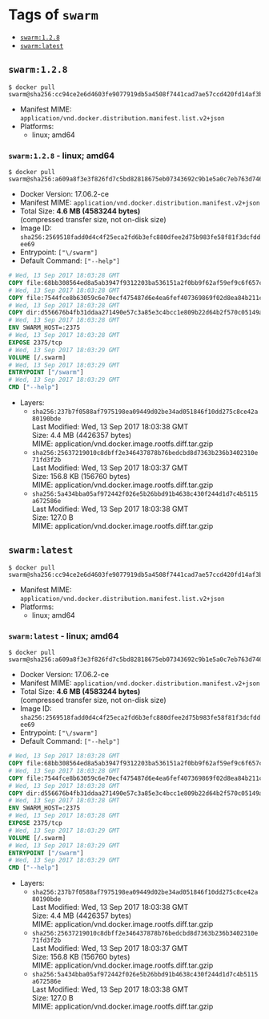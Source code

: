 <!-- THIS FILE IS GENERATED VIA './update-remote.sh' -->

# Tags of `swarm`

-	[`swarm:1.2.8`](#swarm128)
-	[`swarm:latest`](#swarmlatest)

## `swarm:1.2.8`

```console
$ docker pull swarm@sha256:cc94ce2e6d4603fe9077919db5a4508f7441cad7ae57ccd420fd14af3b3d4383
```

-	Manifest MIME: `application/vnd.docker.distribution.manifest.list.v2+json`
-	Platforms:
	-	linux; amd64

### `swarm:1.2.8` - linux; amd64

```console
$ docker pull swarm@sha256:a609a8f3e3f826fd7c5bd82818675eb07343692c9b1e5a0c7eb763d7468e8e8f
```

-	Docker Version: 17.06.2-ce
-	Manifest MIME: `application/vnd.docker.distribution.manifest.v2+json`
-	Total Size: **4.6 MB (4583244 bytes)**  
	(compressed transfer size, not on-disk size)
-	Image ID: `sha256:2569518fadd0d4c4f25eca2fd6b3efc880dfee2d75b983fe58f81f3dcfddee69`
-	Entrypoint: `["\/swarm"]`
-	Default Command: `["--help"]`

```dockerfile
# Wed, 13 Sep 2017 18:03:28 GMT
COPY file:68bb308564ed8a5ab3947f9312203ba536151a2f0bb9f62af59ef9c6f657cae3 in /swarm 
# Wed, 13 Sep 2017 18:03:28 GMT
COPY file:7544fce8b63059c6e70ecf475487d6e4ea6fef407369869f02d8ea84b211c4de in /etc/ssl/certs/ca-certificates.crt 
# Wed, 13 Sep 2017 18:03:28 GMT
COPY dir:d556676b4fb31ddaa271490e57c3a85e3c4bcc1e809b22d64b2f570c05149a22 in /tmp 
# Wed, 13 Sep 2017 18:03:28 GMT
ENV SWARM_HOST=:2375
# Wed, 13 Sep 2017 18:03:28 GMT
EXPOSE 2375/tcp
# Wed, 13 Sep 2017 18:03:29 GMT
VOLUME [/.swarm]
# Wed, 13 Sep 2017 18:03:29 GMT
ENTRYPOINT ["/swarm"]
# Wed, 13 Sep 2017 18:03:29 GMT
CMD ["--help"]
```

-	Layers:
	-	`sha256:237b7f0588af7975198ea09449d02be34ad051846f10dd275c8ce42a80190bde`  
		Last Modified: Wed, 13 Sep 2017 18:03:38 GMT  
		Size: 4.4 MB (4426357 bytes)  
		MIME: application/vnd.docker.image.rootfs.diff.tar.gzip
	-	`sha256:25637219010c8dbff2e346437878b76bedcbd8d7363b236b3402310e71fd3f2b`  
		Last Modified: Wed, 13 Sep 2017 18:03:37 GMT  
		Size: 156.8 KB (156760 bytes)  
		MIME: application/vnd.docker.image.rootfs.diff.tar.gzip
	-	`sha256:5a434bba05af972442f026e5b26bbd91b4638c430f244d1d7c4b5115a672586e`  
		Last Modified: Wed, 13 Sep 2017 18:03:38 GMT  
		Size: 127.0 B  
		MIME: application/vnd.docker.image.rootfs.diff.tar.gzip

## `swarm:latest`

```console
$ docker pull swarm@sha256:cc94ce2e6d4603fe9077919db5a4508f7441cad7ae57ccd420fd14af3b3d4383
```

-	Manifest MIME: `application/vnd.docker.distribution.manifest.list.v2+json`
-	Platforms:
	-	linux; amd64

### `swarm:latest` - linux; amd64

```console
$ docker pull swarm@sha256:a609a8f3e3f826fd7c5bd82818675eb07343692c9b1e5a0c7eb763d7468e8e8f
```

-	Docker Version: 17.06.2-ce
-	Manifest MIME: `application/vnd.docker.distribution.manifest.v2+json`
-	Total Size: **4.6 MB (4583244 bytes)**  
	(compressed transfer size, not on-disk size)
-	Image ID: `sha256:2569518fadd0d4c4f25eca2fd6b3efc880dfee2d75b983fe58f81f3dcfddee69`
-	Entrypoint: `["\/swarm"]`
-	Default Command: `["--help"]`

```dockerfile
# Wed, 13 Sep 2017 18:03:28 GMT
COPY file:68bb308564ed8a5ab3947f9312203ba536151a2f0bb9f62af59ef9c6f657cae3 in /swarm 
# Wed, 13 Sep 2017 18:03:28 GMT
COPY file:7544fce8b63059c6e70ecf475487d6e4ea6fef407369869f02d8ea84b211c4de in /etc/ssl/certs/ca-certificates.crt 
# Wed, 13 Sep 2017 18:03:28 GMT
COPY dir:d556676b4fb31ddaa271490e57c3a85e3c4bcc1e809b22d64b2f570c05149a22 in /tmp 
# Wed, 13 Sep 2017 18:03:28 GMT
ENV SWARM_HOST=:2375
# Wed, 13 Sep 2017 18:03:28 GMT
EXPOSE 2375/tcp
# Wed, 13 Sep 2017 18:03:29 GMT
VOLUME [/.swarm]
# Wed, 13 Sep 2017 18:03:29 GMT
ENTRYPOINT ["/swarm"]
# Wed, 13 Sep 2017 18:03:29 GMT
CMD ["--help"]
```

-	Layers:
	-	`sha256:237b7f0588af7975198ea09449d02be34ad051846f10dd275c8ce42a80190bde`  
		Last Modified: Wed, 13 Sep 2017 18:03:38 GMT  
		Size: 4.4 MB (4426357 bytes)  
		MIME: application/vnd.docker.image.rootfs.diff.tar.gzip
	-	`sha256:25637219010c8dbff2e346437878b76bedcbd8d7363b236b3402310e71fd3f2b`  
		Last Modified: Wed, 13 Sep 2017 18:03:37 GMT  
		Size: 156.8 KB (156760 bytes)  
		MIME: application/vnd.docker.image.rootfs.diff.tar.gzip
	-	`sha256:5a434bba05af972442f026e5b26bbd91b4638c430f244d1d7c4b5115a672586e`  
		Last Modified: Wed, 13 Sep 2017 18:03:38 GMT  
		Size: 127.0 B  
		MIME: application/vnd.docker.image.rootfs.diff.tar.gzip
